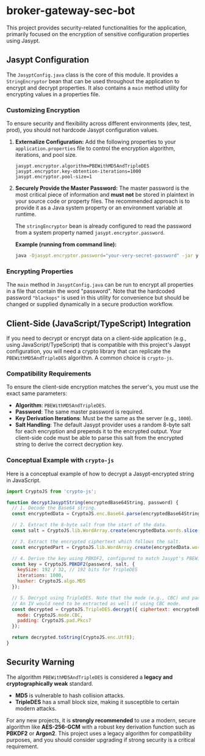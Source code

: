# broker-gateway-sec-bot

This project provides security-related functionalities for the application, primarily focused on the encryption of sensitive configuration properties using Jasypt.

## Jasypt Configuration

The `JasyptConfig.java` class is the core of this module. It provides a `StringEncryptor` bean that can be used throughout the application to encrypt and decrypt properties. It also contains a `main` method utility for encrypting values in a properties file.

### Customizing Encryption

To ensure security and flexibility across different environments (dev, test, prod), you should not hardcode Jasypt configuration values.

1.  **Externalize Configuration:**
    Add the following properties to your `application.properties` file to control the encryption algorithm, iterations, and pool size.

    ```properties
    jasypt.encryptor.algorithm=PBEWithMD5AndTripleDES
    jasypt.encryptor.key-obtention-iterations=1000
    jasypt.encryptor.pool-size=1
    ```

2.  **Securely Provide the Master Password:**
    The master password is the most critical piece of information and **must not** be stored in plaintext in your source code or property files. The recommended approach is to provide it as a Java system property or an environment variable at runtime.

    The `stringEncryptor` bean is already configured to read the password from a system property named `jasypt.encryptor.password`.

    **Example (running from command line):**
    ```bash
    java -Djasypt.encryptor.password="your-very-secret-password" -jar your-application.jar
    ```

### Encrypting Properties

The `main` method in `JasyptConfig.java` can be run to encrypt all properties in a file that contain the word "password". Note that the hardcoded password `"blackops"` is used in this utility for convenience but should be changed or supplied dynamically in a secure production workflow.

## Client-Side (JavaScript/TypeScript) Integration

If you need to decrypt or encrypt data on a client-side application (e.g., using JavaScript/TypeScript) that is compatible with this project's Jasypt configuration, you will need a crypto library that can replicate the `PBEWithMD5AndTripleDES` algorithm. A common choice is `crypto-js`.

### Compatibility Requirements

To ensure the client-side encryption matches the server's, you must use the exact same parameters:

-   **Algorithm**: `PBEWithMD5AndTripleDES`.
-   **Password**: The same master password is required.
-   **Key Derivation Iterations**: Must be the same as the server (e.g., `1000`).
-   **Salt Handling**: The default Jasypt provider uses a random 8-byte salt for each encryption and prepends it to the encrypted output. Your client-side code must be able to parse this salt from the encrypted string to derive the correct decryption key.

### Conceptual Example with `crypto-js`

Here is a conceptual example of how to decrypt a Jasypt-encrypted string in JavaScript.

```javascript
import CryptoJS from 'crypto-js';

function decryptJasyptString(encryptedBase64String, password) {
  // 1. Decode the Base64 string.
  const encryptedData = CryptoJS.enc.Base64.parse(encryptedBase64String);

  // 2. Extract the 8-byte salt from the start of the data.
  const salt = CryptoJS.lib.WordArray.create(encryptedData.words.slice(0, 2));

  // 3. Extract the encrypted ciphertext which follows the salt.
  const encryptedPart = CryptoJS.lib.WordArray.create(encryptedData.words.slice(2));

  // 4. Derive the key using PBKDF2, configured to match Jasypt's PBEWithMD5...
  const key = CryptoJS.PBKDF2(password, salt, {
    keySize: 192 / 32, // 192 bits for TripleDES
    iterations: 1000,
    hasher: CryptoJS.algo.MD5
  });

  // 5. Decrypt using TripleDES. Note that the mode (e.g., CBC) and padding must also match.
  // An IV would need to be extracted as well if using CBC mode.
  const decrypted = CryptoJS.TripleDES.decrypt({ ciphertext: encryptedPart }, key, {
    mode: CryptoJS.mode.CBC,
    padding: CryptoJS.pad.Pkcs7
  });

  return decrypted.toString(CryptoJS.enc.Utf8);
}
```

## Security Warning

The algorithm `PBEWithMD5AndTripleDES` is considered a **legacy and cryptographically weak** standard.
-   **MD5** is vulnerable to hash collision attacks.
-   **TripleDES** has a small block size, making it susceptible to certain modern attacks.

For any new projects, it is **strongly recommended** to use a modern, secure algorithm like **AES-256-GCM** with a robust key derivation function such as **PBKDF2** or **Argon2**. This project uses a legacy algorithm for compatibility purposes, and you should consider upgrading if strong security is a critical requirement.
